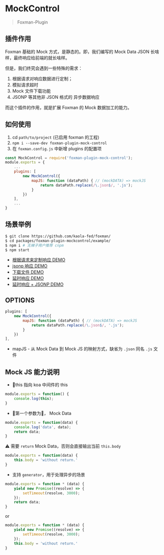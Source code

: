# MockControl
> Foxman-Plugin


## 插件作用
Foxman 基础的 Mock 方式，是静态的。即，我们编写的 Mock Data JSON 长啥样，最终响应给前端的就长啥样。

但是，我们终究会遇到一些特殊的需求：
1. 根据请求对响应数据进行定制；
2. 模拟请求超时
3. Mock 文件下载功能
4. JSONP 等其他非 JSON 格式的 异步数据响应

而这个插件的作用，就是扩展 Foxman 的 Mock 数据加工的能力。

## 如何使用
1. cd `path/to/project` (已启用 foxman 的工程)
2. `npm i --save-dev foxman-plugin-mock-control`
3. 在 `foxman.config.js` 中新增 plugins 的配置项

```javascript
const MockControl = require('foxman-plugin-mock-control');
module.exports = {
    ...
    plugins: [
        new MockControl({
            mapJS: function (dataPath) { // (mockDATA) => mockJS
                return dataPath.replace(/\.json$/, '.js');
            }
        })
    ],
    ...
}
```

## 场景举例
```bash
$ git clone https://github.com/kaola-fed/foxman/
$ cd packages/foxman-plugin-mockcontrol/example/
$ npm i # 无梯子用户推荐 cnpm
$ npm start
```
* [根据请求来定制响应 DEMO](http://127.0.0.1:9000/example.1.ftl)
* [jsonp 响应 DEMO](http://127.0.0.1:9000/example.2.ftl)
* [下载文件 DEMO](http://127.0.0.1:9000/example.3.ftl)
* [延时响应 DEMO](http://127.0.0.1:9000/example.4.ftl)
* [延时响应 + JSONP DEMO](http://127.0.0.1:9000/example.5.ftl)

## OPTIONS
```javascript
plugins: [
    new MockControl({
        mapJS: function (dataPath) { // (mockDATA) => mockJS
            return dataPath.replace(/\.json$/, '.js');
        }
    })
],
```
* mapJS - 从 Mock Data 到 Mock JS 的映射方式，缺省为 `.json` 同名 `.js` 文件 

## Mock JS 能力说明
* this 指向 koa 中间件的 this
```js
module.exports = function() {
    console.log(this);
}
```

* 第一个参数为， Mock Data
```js
module.exports = function(data) {
    console.log('data', data);
    return data;
}
```

⚠️ 需要 `return` Mock Data，否则会直接输出当前 `this.body`

```js
module.exports = function(data) {
    this.body = 'without return.'
}
```

* 支持 `generator`，用于处理异步的场景
```js
module.exports = function * (data) {
    yield new Promise((resolve) => {
        setTimeout(resolve, 3000);
    });
    return data;
}
```

or 

```js
module.exports = function * (data) {
    yield new Promise((resolve) => {
        setTimeout(resolve, 3000);
    });
    this.body = 'without return.'
}
```